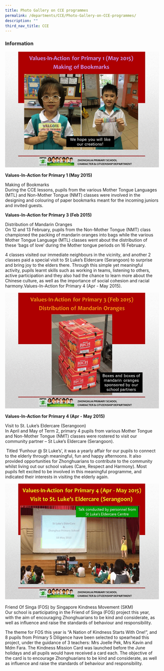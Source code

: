 ```yaml
---
title: Photo Gallery on CCE programmes
permalink: /departments/CCE/Photo-Gallery-on-CCE-programmes/
description: ""
third_nav_title: CCE
---
```

### **Information**

![](/images/CCE.gif)


**Values-In-Action for Primary 1 (May 2015)**

Making of Bookmarks
<br>During the CCE lessons, pupils from the various Mother Tongue Languages (MTL) and Non-Mother Tongue (NMT) classes were involved in the designing and colouring of paper bookmarks meant for the incoming juniors and invited guests.

**Values-In-Action for Primary 3 (Feb 2015)**

Distribution of Mandarin Oranges
<br>On 12 and 13 February, pupils from the Non-Mother Tongue (NMT) class championed the packing of mandarin oranges into bags while the various Mother Tongue Language (MTL) classes went about the distribution of these ‘bags of love’ during the Mother tongue periods on 16 February.

4 classes visited our immediate neighbours in the vicinity, and another 2 classes paid a special visit to St Luke’s Eldercare (Serangoon) to surprise and bring joy to the elders there. Through this simple yet meaningful activity, pupils learnt skills such as working in teams, listening to others, active participation and they also had the chance to learn more about the Chinese culture, as well as the importance of social cohesion and racial harmony.Values-In-Action for Primary 4 (Apr - May 2015).


![](/images/CCE2.gif)

**Values-In-Action for Primary 4 (Apr - May 2015)**

Visit to St. Luke’s Eldercare (Serangoon)
<br>In April and May of Term 2, primary 4 pupils from various Mother Tongue and Non-Mother Tongue (NMT) classes were rostered to visit our community partner – St Luke’s Eldercare (Serangoon).

&nbsp;Titled ‘Funhour @ St Luke’s’, it was a yearly affair for our pupils to connect to the elderly through meaningful, fun and happy afternoons. It also provided opportunities for Zhonghuarians to contribute to the community whilst living out our school values (Care, Respect and Harmony). Most pupils felt excited to be involved in this meaningful programme, and indicated their interests in visiting the elderly again.
 
 
 
![](/images/CCE3.gif)

Friend Of Singa (FOS) by Singapore Kindness Movement (SKM)
<br>Our school is participating in the Friend of Singa (FOS) project this year, with the aim of encouraging Zhonghuarians to be kind and considerate, as well as influence and raise the standards of behaviour and responsibility.

The theme for FOS this year is “A Nation of Kindness Starts With One!”, and 8 pupils from Primary 5 Diligence have been selected to spearhead this project, under the guidance of 3 teachers: Mrs Joelle Pek, Mrs Kavin and Mdm Fara. The Kindness Mission Card was launched before the June holidays and all pupils would have received a card each. The objective of the card is to encourage Zhonghuarians to be kind and considerate, as well as influence and raise the standards of behaviour and responsibility.